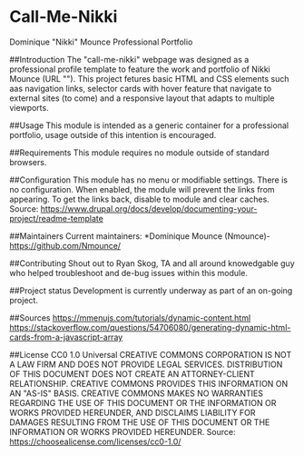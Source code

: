 # Call-Me-Nikki
Dominique "Nikki" Mounce Professional Portfolio


##Introduction
    The "call-me-nikki" webpage was designed as a professional profile template to feature the work and portfolio of Nikki Mounce (URL ""). This project fetures basic HTML and CSS elements such aas navigation links, selector cards with hover feature that navigate to external sites (to come) and a responsive layout that adapts to multiple viewports. 

##Usage 
    This module is intended as a generic container for a professional portfolio, usage outside of this intention is encouraged. 

##Requirements
    This module requires no module outside of standard browsers.

##Configuration
    This module has no menu or modifiable settings. There is no configuration. When enabled, the module will prevent the links from appearing. To get the links back, disable to module and clear caches. 
    Source: https://www.drupal.org/docs/develop/documenting-your-project/readme-template 

##Maintainers
    Current maintainers:
    *Dominique Mounce (Nmounce)- https://github.com/Nmounce/

##Contributing
    Shout out to Ryan Skog, TA and all around knowedgable guy who helped troubleshoot and de-bug issues within this module.

##Project status
    Development is currently underway as part of an on-going project.

##Sources
https://mmenujs.com/tutorials/dynamic-content.html
https://stackoverflow.com/questions/54706080/generating-dynamic-html-cards-from-a-javascript-array

##License
    CC0 1.0 Universal
        CREATIVE COMMONS CORPORATION IS NOT A LAW FIRM AND DOES NOT PROVIDE
        LEGAL SERVICES. DISTRIBUTION OF THIS DOCUMENT DOES NOT CREATE AN
        ATTORNEY-CLIENT RELATIONSHIP. CREATIVE COMMONS PROVIDES THIS
         INFORMATION ON AN "AS-IS" BASIS. CREATIVE COMMONS MAKES NO WARRANTIES
         REGARDING THE USE OF THIS DOCUMENT OR THE INFORMATION OR WORKS
        PROVIDED HEREUNDER, AND DISCLAIMS LIABILITY FOR DAMAGES RESULTING FROM
        THE USE OF THIS DOCUMENT OR THE INFORMATION OR WORKS PROVIDED
         HEREUNDER.
    Source: https://choosealicense.com/licenses/cc0-1.0/
